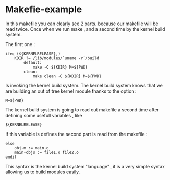 # Makefie-example

In this makefile you can clearly see 2 parts.
because our makefile will be read twice. Once when we run make , and a second time by the kernel build system.

The first one  :

```
ifeq (${KERNELRELEASE},)
    KDIR ?= /lib/modules/`uname -r`/build
        default:
            make -C ${KDIR} M=${PWD}
        clean:
            make clean -C ${KDIR} M=${PWD}
```

Is invoking the kernel build system. The kernel build system knows that we are building an out of tree kernel module thanks to the option :

``` 
M=${PWD}
```

The kernel build system is going to read out makefile a second time after defining some usefull variables , like 

``` 
${KERNELRELEASE}
```

If this variable is defines the second part is read from the makefile :

``` 
else
	obj-m := main.o
	main-objs := file1.o file2.o
endif
```

This syntax is the kernel build system "language" , it is a very simple syntax allowing us to build modules easily.

